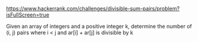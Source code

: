 https://www.hackerrank.com/challenges/divisible-sum-pairs/problem?isFullScreen=true

Given an array of integers and a positive integer k, determine the number of (i, j) pairs where i < j and ar[i] + ar[j] is divisible by k